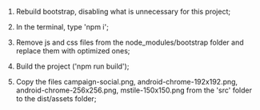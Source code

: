 1. Rebuild bootstrap, disabling what is unnecessary for this project;

2. In the terminal, type 'npm i';

3. Remove js and css files from the node_modules/bootstrap folder and replace them with optimized ones;

4. Build the project ('npm run build');

5. Copy the files campaign-social.png, android-chrome-192x192.png, android-chrome-256x256.png, mstile-150x150.png from the 'src' folder to the dist/assets folder;
